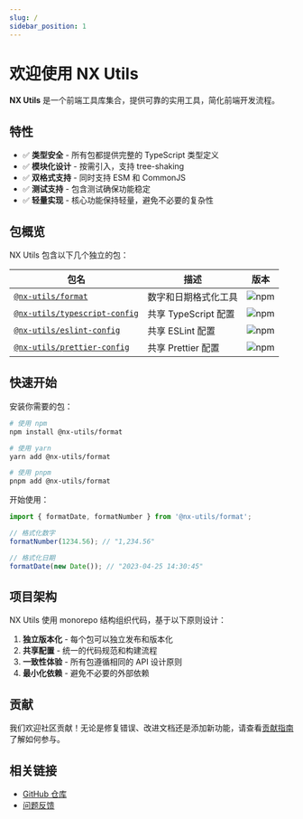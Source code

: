 ```yaml
---
slug: /
sidebar_position: 1
---
```


# 欢迎使用 NX Utils

**NX Utils** 是一个前端工具库集合，提供可靠的实用工具，简化前端开发流程。

## 特性

- ✅ **类型安全** - 所有包都提供完整的 TypeScript 类型定义
- ✅ **模块化设计** - 按需引入，支持 tree-shaking
- ✅ **双格式支持** - 同时支持 ESM 和 CommonJS
- ✅ **测试支持** - 包含测试确保功能稳定
- ✅ **轻量实现** - 核心功能保持轻量，避免不必要的复杂性

## 包概览

NX Utils 包含以下几个独立的包：

| 包名                                                         | 描述                 | 版本                                                             |
| ------------------------------------------------------------ | -------------------- | ---------------------------------------------------------------- |
| [`@nx-utils/format`](/packages/format)                       | 数字和日期格式化工具 | ![npm](https://img.shields.io/npm/v/@nx-utils/format)            |
| [`@nx-utils/typescript-config`](/packages/typescript-config) | 共享 TypeScript 配置 | ![npm](https://img.shields.io/npm/v/@nx-utils/typescript-config) |
| [`@nx-utils/eslint-config`](/packages/eslint-config)         | 共享 ESLint 配置     | ![npm](https://img.shields.io/npm/v/@nx-utils/eslint-config)     |
| [`@nx-utils/prettier-config`](/packages/prettier-config)     | 共享 Prettier 配置   | ![npm](https://img.shields.io/npm/v/@nx-utils/prettier-config)   |

## 快速开始

安装你需要的包：

```bash
# 使用 npm
npm install @nx-utils/format

# 使用 yarn
yarn add @nx-utils/format

# 使用 pnpm
pnpm add @nx-utils/format
```

开始使用：

```typescript
import { formatDate, formatNumber } from '@nx-utils/format';

// 格式化数字
formatNumber(1234.56); // "1,234.56"

// 格式化日期
formatDate(new Date()); // "2023-04-25 14:30:45"
```

## 项目架构

NX Utils 使用 monorepo 结构组织代码，基于以下原则设计：

1. **独立版本化** - 每个包可以独立发布和版本化
2. **共享配置** - 统一的代码规范和构建流程
3. **一致性体验** - 所有包遵循相同的 API 设计原则
4. **最小化依赖** - 避免不必要的外部依赖

## 贡献

我们欢迎社区贡献！无论是修复错误、改进文档还是添加新功能，请查看[贡献指南](/docs/guides/contributing)了解如何参与。

## 相关链接

- [GitHub 仓库](https://github.com/NexaraGroup/nx-utils)
- [问题反馈](https://github.com/NexaraGroup/nx-utils/issues)
